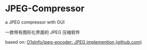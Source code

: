 # JPEG-Compressor

a JPEG compressor with GUI

一款带有图形化界面的 JPEG 压缩软件



based on: [O1sInfo/jpeg-encoder: JPEG implemention (github.com)](https://github.com/O1sInfo/jpeg-encoder)
